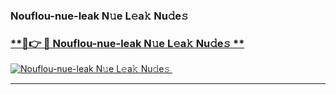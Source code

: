 ### Nouflou-nue-leak N𝚞e L𝚎a𝚔 Nu𝚍e𝚜   

### [ **🔗👉 🔴 Nouflou-nue-leak N𝚞e L𝚎a𝚔 Nu𝚍e𝚜 **](https://taap.it/xNRuk4)  

[![Nouflou-nue-leak N𝚞e L𝚎a𝚔 Nu𝚍e𝚜 ](https://i.imgur.com/0qMVB7G.gif)](https://taap.it/xNRuk4)  

___  
